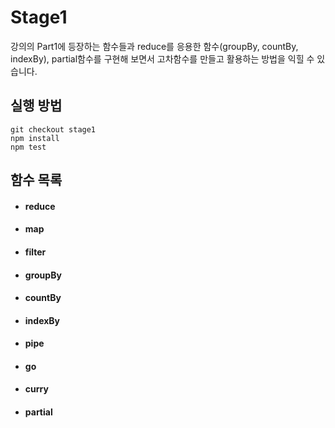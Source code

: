 # Stage1
강의의 Part1에 등장하는 함수들과 reduce를 응용한 함수(groupBy, countBy, indexBy), partial함수를 구현해 보면서 고차함수를 만들고 활용하는 방법을 익힐 수 있습니다.


## 실행 방법
```shell
git checkout stage1
npm install
npm test
```

## 함수 목록
- #### reduce
- #### map
- #### filter
- #### groupBy
- #### countBy
- #### indexBy
- #### pipe
- #### go
- #### curry
- #### partial
